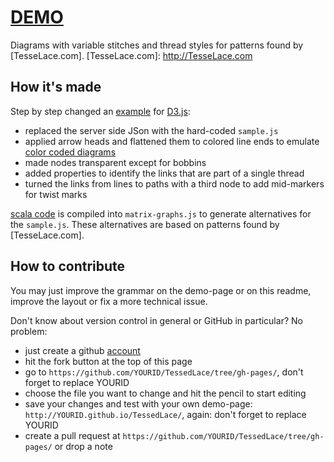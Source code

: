 # [DEMO](https://d-bl.github.io/TessedLace/)
Diagrams with variable stitches and thread styles for patterns found by [TesseLace.com].
[TesseLace.com]: http://TesseLace.com

## How it's made

Step by step changed an [example] for [D3.js]:

- replaced the server side JSon with the hard-coded `sample.js`
- applied arrow heads and flattened them to colored line ends to emulate [color coded diagrams]
- made nodes transparent except for bobbins
- added properties to identify the links that are part of a single thread
- turned the links from lines to paths with a third node to add mid-markers for twist marks

[scala code] is compiled into `matrix-graphs.js` to generate alternatives for the `sample.js`. These alternatives are based on patterns found by [TesseLace.com].

[example]: http://bl.ocks.org/mbostock/4062045
[D3.js]: http://d3js.org/
[color coded diagrams]: https://en.wikipedia.org/w/index.php?title=Mesh_grounded_bobbin_lace&oldid=639789191#Worker_pair_versus_two_pair_per_pin
[scala code]: https://d-bl.github.io/TessedLace/tree/master/
[1]: http://web.uvic.ca/~vmi/papers/bridges2012.html
[2]: http://web.uvic.ca/~vmi/papers/jmm2014.html

## How to contribute

You may just improve the grammar on the demo-page or on this readme, improve the layout or fix a more technical issue.

Don't know about version control in general or GitHub in particular? No problem:
* just create a github [account](https://github.com)
* hit the fork button at the top of this page
* go to `https://github.com/YOURID/TessedLace/tree/gh-pages/`, don't forget to replace YOURID
* choose the file you want to change and hit the pencil to start editing
* save your changes and test with your own demo-page: `http://YOURID.github.io/TessedLace/`, again: don't forget to replace YOURID
* create a pull request at `https://github.com/YOURID/TessedLace/tree/gh-pages/` or drop a note
